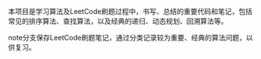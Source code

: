 本项目是学习算法及LeetCode刷题过程中，书写、总结的重要代码和笔记，包括常见的排序算法、查找算法，以及经典的递归、动态规划、回溯算法等。

note分支保存LeetCode刷题笔记，通过分类记录较为重要、经典的算法问题，以供复习。
